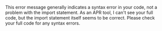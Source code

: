 This error message generally indicates a syntax error in your code, not a problem with the import statement. As an APR tool, I can't see your full code, but the import statement itself seems to be correct. Please check your full code for any syntax errors.